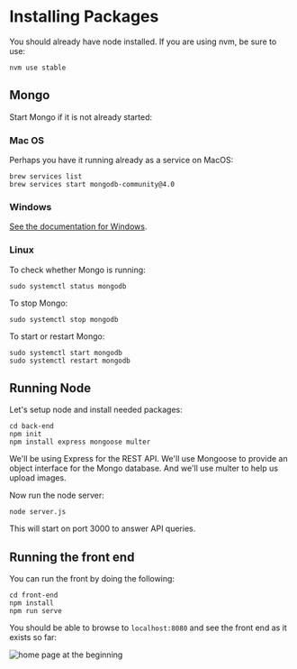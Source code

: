 # Installing Packages

You should already have node installed. If you are using nvm, be sure to use:

```
nvm use stable
```

## Mongo

Start Mongo if it is not already started:

### Mac OS

Perhaps you have it running already as a service on MacOS:

```
brew services list
brew services start mongodb-community@4.0
```

### Windows

[See the documentation for Windows](https://docs.mongodb.com/v3.2/tutorial/install-mongodb-on-windows/).

### Linux

To check whether Mongo is running:

```
sudo systemctl status mongodb
```

To stop Mongo:

```
sudo systemctl stop mongodb
```

To start or restart Mongo:

```
sudo systemctl start mongodb
sudo systemctl restart mongodb
```

## Running Node

Let's setup node and install needed packages:

```
cd back-end
npm init
npm install express mongoose multer
```

We'll be using Express for the REST API. We'll use Mongoose to provide an object
interface for the Mongo database. And we'll use multer to help us upload images.

Now run the node server:

```
node server.js
```

This will start on port 3000 to answer API queries.

## Running the front end

You can run the front by doing the following:

```
cd front-end
npm install
npm run serve
```

You should be able to browse to `localhost:8080` and see the front end as it
exists so far:

![home page at the beginning](/screenshots/home-page-beginning)

